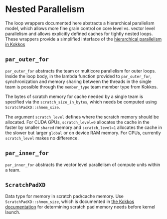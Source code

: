 
# Nested Parallelism

The loop wrappers documented here abstracts a hierarchical parallelism model,
which allows more fine grain control on core level vs. vector level parallelism
and allows explicitly defined caches for tightly nested loops. These wrappers
provide a simplified interface of the [hierarchical parallelism in
Kokkos](https://github.com/kokkos/kokkos/wiki/HierarchicalParallelism)

## `par_outer_for`

`par_outer_for` abstracts the team or multicore parallelism for outer loops.
Inside the loop body, in the lambda function provided to `par_outer_for`,
synchronization and memory sharing between the threads in the single team is
possible through the `member_type` team member type from Kokkos.

The bytes of scratch memory for cache needed by a single team is specified via
the `scratch_size_in_bytes`, which needs be computed using `ScratchPadXD::shmem_size`.

The argument `scratch_level` defines where the scratch memory should be
allocated. For CUDA GPUs, `scratch_level=0` allocates the cache in the faster
by smaller `shared` memory and `scratch_level=1` allocates the cache in the
slower but larger `global` or on device RAM memory. For CPUs, currently
`scratch_level` makes no difference.


## `par_inner_for`

`par_inner_for` abstracts the vector level parallelism of compute units within a team.

## `ScratchPadXD`

Data type for memory in scratch pad/cache memory. Use `ScratchPadXD::shmem_size`, which is documented in [the 
Kokkos documentation](https://github.com/kokkos/kokkos/wiki/HierarchicalParallelism) for determining scratch pad memory needs before kernel launch.


